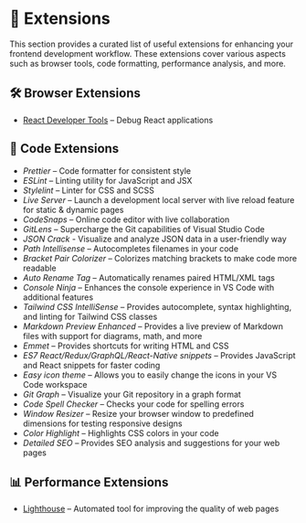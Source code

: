 # 🧩 Extensions

This section provides a curated list of useful extensions for enhancing your frontend development workflow. These extensions cover various aspects such as browser tools, code formatting, performance analysis, and more.

## **🛠️ Browser Extensions**
- [React Developer Tools](https://reactjs.org/blog/2019/08/15/new-react-devtools.html) – Debug React applications



## **🔧 Code Extensions**
- _Prettier_ – Code formatter for consistent style
- _ESLint_ – Linting utility for JavaScript and JSX
- _Stylelint_ – Linter for CSS and SCSS
- _Live Server_ – Launch a development local server with live reload feature for static & dynamic pages
- _CodeSnaps_ – Online code editor with live collaboration
- _GitLens_ – Supercharge the Git capabilities of Visual Studio Code 
- _JSON Crack_ - Visualize and analyze JSON data in a user-friendly way
- _Path Intellisense_ – Autocompletes filenames in your code
- _Bracket Pair Colorizer_ – Colorizes matching brackets to make code more readable
- _Auto Rename Tag_ – Automatically renames paired HTML/XML tags
- _Console Ninja_ – Enhances the console experience in VS Code with additional features
- _Tailwind CSS IntelliSense_ – Provides autocomplete, syntax highlighting, and linting for Tailwind CSS classes
- _Markdown Preview Enhanced_ – Provides a live preview of Markdown files with support for diagrams, math, and more
- _Emmet_ – Provides shortcuts for writing HTML and CSS
- _ES7 React/Redux/GraphQL/React-Native snippets_ – Provides JavaScript and React snippets for faster coding
- _Easy icon theme_ – Allows you to easily change the icons in your VS Code workspace
- _Git Graph_ – Visualize your Git repository in a graph format
- _Code Spell Checker_ – Checks your code for spelling errors
- _Window Resizer_ – Resize your browser window to predefined dimensions for testing responsive designs
- _Color Highlight_ – Highlights CSS colors in your code
- _Detailed SEO_ – Provides SEO analysis and suggestions for your web pages



## **📊 Performance Extensions**
- [Lighthouse](https://developers.google.com/web/tools/lighthouse) – Automated tool for improving the quality of web pages